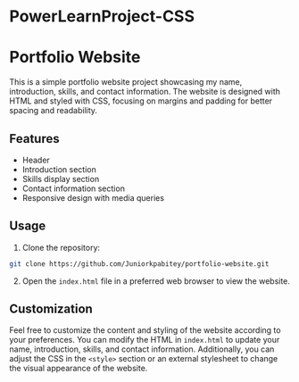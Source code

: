 # PowerLearnProject-CSS
# Portfolio Website

This is a simple portfolio website project showcasing my name, introduction, skills, and contact information. The website is designed with HTML and styled with CSS, focusing on margins and padding for better spacing and readability.

## Features

- Header 
- Introduction section
- Skills display section
- Contact information section
- Responsive design with media queries

## Usage

1. Clone the repository:

```bash
git clone https://github.com/Juniorkpabitey/portfolio-website.git
```

2. Open the `index.html` file in a preferred web browser to view the website.

## Customization

Feel free to customize the content and styling of the website according to your preferences. You can modify the HTML in `index.html` to update your name, introduction, skills, and contact information. Additionally, you can adjust the CSS in the `<style>` section or an external stylesheet to change the visual appearance of the website.

